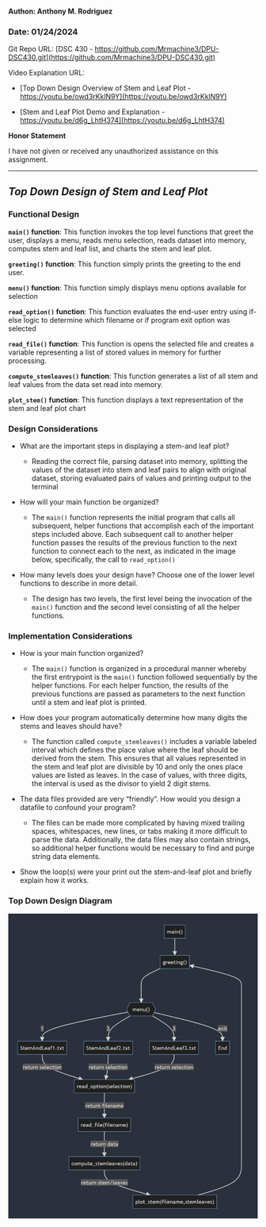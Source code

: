 #### Authon: Anthony M. Rodriguez

### Date: 01/24/2024

Git Repo URL: [DSC 430 - https://github.com/Mrmachine3/DPU-DSC430.git](https://github.com/Mrmachine3/DPU-DSC430.git)

Video Explanation URL:

- [Top Down Design Overview of Stem and Leaf Plot - https://youtu.be/owd3rKklN9Y](https://youtu.be/owd3rKklN9Y)

- [Stem and Leaf Plot Demo and Explanation - https://youtu.be/d6g_LhtH374](https://youtu.be/d6g_LhtH374)

**Honor Statement**

I have not given or received any unauthorized assistance on this assignment.

---

## ***Top Down Design of Stem and Leaf Plot***

### Functional Design
**`main()` function**:
This function invokes the top level functions that greet the user, displays a menu, reads menu selection, reads dataset into memory, computes stem and leaf list, and charts the stem and leaf plot.

**`greeting()` function**:
This function simply prints the greeting to the end user.

**`menu()` function**:
This function simply displays menu options available for selection

**`read_option()` function**:
This function evaluates the end-user entry using if-else logic to determine which filename or if program exit option was selected

**`read_file()` function**:
This function is opens the selected file and creates a variable representing a list of stored values in memory for further processing.

**`compute_stemleaves()` function**: 
This function generates a list of all stem and leaf values from the data set read into memory.

**`plot_stem()` function**:
This function displays a text representation of the stem and leaf plot chart

### Design Considerations
- What are the important steps in displaying a stem-and leaf plot?
  - Reading the correct file, parsing dataset into memory, splitting the values of the dataset into stem and leaf pairs to align with original dataset, storing evaluated pairs of values and printing output to the terminal

- How will your main function be organized?
  - The `main()` function represents the initial program that calls all subsequent, helper functions that accomplish each of the important steps included above. Each subsequent call to another helper function passes the results of the previous function to the next function to connect each to the next, as indicated in the image below, specifically, the call to `read_option()`

- How many levels does your design have? Choose one of the lower level functions to describe in more detail.
  - The design has two levels, the first level being the invocation of the `main()` function and the  second level consisting of all the helper functions.

### Implementation Considerations
- How is your main function organized?
  - The `main()` function is organized in a procedural manner whereby the first entrypoint is the `main()` function followed sequentially by the helper functions. For each helper function, the results of the previous functions are passed as parameters to the next function until a stem and leaf plot is printed.

- How does your program automatically determine how many digits the stems and leaves should have?
  - The function called `compute_stemleaves()` includes a variable labeled interval which defines the place value where the leaf should be derived from the stem. This ensures that all values represented in the stem and leaf plot are divisible by 10 and only the ones place values are listed as leaves. In the case of values, with three digits, the interval is used as the divisor to  yield 2 digit stems.

- The data files provided are very “friendly”. How would you design a datafile to confound your program?
  - The files can be made more complicated by having mixed trailing spaces, whitespaces, new lines, or tabs making it more difficult to parse the data. Additionally, the data files may also contain strings, so additional helper functions would be necessary to find and purge string data elements.

- Show the loop(s) were your print out the stem-and-leaf plot and briefly explain how it works.

### Top Down Design Diagram

![Stem and Leaf Plot Mermaid Diagram](mermaid.png)
